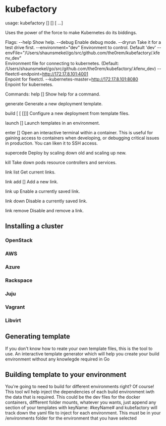 # kubefactory

usage: kubefactory [<flags>] <command> [<flags>] [<args> ...]

Uses the power of the force to make Kubernetes do its biddings.

Flags:
  --help               Show help.
  --debug              Enable debug mode.
  --dryrun             Take it for a test drive first.
  --environment="dev"  Environment to control. Default 'dev'
  --envFile="/Users/shaunsmekel/go/src/github.com/the0rem/kubefactory/.kfenv_dev"  
                       Environment file for connecting to kubernetes. (Default: /Users/shaunsmekel/go/src/github.com/the0rem/kubefactory/.kfenv_dev)
  --fleetctl-endpoint=http://172.17.8.101:4001  
                       Enpoint for fleetctl.
  --kubernetes-master=http://172.17.8.101:8080  
                       Enpoint for kubernetes.

Commands:
  help [<command>]
    Show help for a command.

  generate
    Generate a new deployment template.

  build [<envDir> [<templateSource> [<buildDest>]]]
    Configure a new deployment from template files.

  launch [<launchSrc>]
    Launch templates in an environment.

  enter <podName> [<containerName>]
    Open an interactive terminal within a container. This is useful for gaining access to containers when developing, or debugging critical issues in
    production. You can liken it to SSH access.

  supercede <old> <new> <interval>
    Deploy by scaling down old and scaling up new.

  kill <targets>
    Take down pods resource controllers and services.

  link list
    Get current links.

  link add [<flags>] <from> <to>
    Add a new link.

  link up
    Enable a currently saved link.

  link down
    Disable a currently saved link.

  link remove
    Disable and remove a link.


## Installing a cluster

  ### OpenStack

  ### AWS

  ### Azure

  ### Rackspace

  ### Juju

  ### Vagrant

  ### Libvirt


## Generating template 

If you don't know how to reate your own template files, this is the tool to use. An interactive template generator which will help you create your build environment without any knowlegde required in Go

## Building template to your environment

You're going to need to build for different environments right? Of course! This tool wil help inject the dependencies of each build environment iwth the data that is required. This could be the dev files for the docker containers, diffferent folder mounts, whatever you wants, just append any section of your templates with keyName: #keyName# and kubefactory will track down the yaml file to inject for each environment. This must be in your /environments folder for the environment that you have selected









